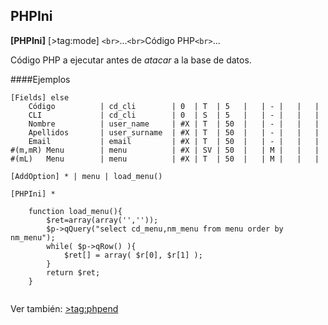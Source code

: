 ## PHPIni

**[PHPIni]** [>tag:mode]
	`<br>`...`<br>`Código PHP`<br>`...

Código PHP a ejecutar antes de *atacar* a la base de datos.

####Ejemplos

```
[Fields] else
	Código			| cd_cli		| 0  | T  | 5   |	| - |	|   | 
	CLI				| cd_cli		| 0  | S  | 5   |	| - |	|   | 
	Nombre			| user_name		| #X | T  | 50  |	| - |	|   | 
	Apellidos		| user_surname	| #X | T  | 50  |	| - |	|   | 
	Email			| email			| #X | T  | 50  |	| - |	|   | 
#(m,mR) Menu		| menu			| #X | SV | 50  |	| M |	|   | 
#(mL)	Menu		| menu			| #X | T  | 50  |	| M |	|   | 

[AddOption] * | menu | load_menu()

[PHPIni] *

	function load_menu(){
		$ret=array(array('',''));
		$p->qQuery("select cd_menu,nm_menu from menu order by nm_menu");
        while( $p->qRow() ){
			$ret[] = array( $r[0], $r[1] );
		}
		return $ret;
	}


```

Ver también:
	[&gt;tag:phpend](PHPEnd)
